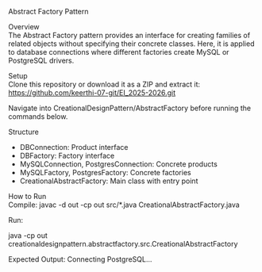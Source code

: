 Abstract Factory Pattern

Overview  
The Abstract Factory pattern provides an interface for creating families of related objects without specifying their concrete classes. Here, it is applied to database connections where different factories create MySQL or PostgreSQL drivers.

Setup  
Clone this repository or download it as a ZIP and extract it:
https://github.com/keerthi-07-git/EI_2025-2026.git

Navigate into CreationalDesignPattern/AbstractFactory before running the commands below.

Structure  
- DBConnection: Product interface  
- DBFactory: Factory interface  
- MySQLConnection, PostgresConnection: Concrete products  
- MySQLFactory, PostgresFactory: Concrete factories  
- CreationalAbstractFactory: Main class with entry point  

How to Run  
Compile:
javac -d out -cp out src/*.java CreationalAbstractFactory.java

Run:

java -cp out creationaldesignpattern.abstractfactory.src.CreationalAbstractFactory

Expected Output:
Connecting PostgreSQL...
